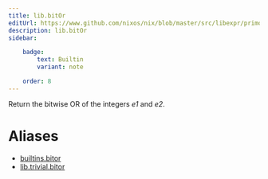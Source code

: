 ```yaml
---
title: lib.bitOr
editUrl: https://www.github.com/nixos/nix/blob/master/src/libexpr/primops.cc
description: lib.bitOr
sidebar:

    badge:
        text: Builtin
        variant: note

    order: 8
---
```


Return the bitwise OR of the integers *e1* and *e2*.


# Aliases

- [builtins.bitor](/nix-doc-comments/reference/builtins/builtins-bitor)
- [lib.trivial.bitor](/nix-doc-comments/reference/lib/trivial/lib-trivial-bitor)


